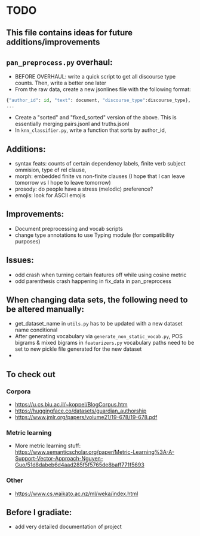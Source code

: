 # TODO
This file contains ideas for future additions/improvements
------

## `pan_preprocess.py` overhaul:
- BEFORE OVERHAUL: write a quick script to get all discourse type counts. Then, write a better one later
- From the raw data, create a new jsonlines file with the following format: 
```python
{"author_id": id, "text": document, "discourse_type":discourse_type},
...             
```
- Create a "sorted" and "fixed_sorted" version of the above. This is essentially merging pairs.jsonl and truths.jsonl
- In `knn_classifier.py`, write a function that sorts by author_id, 


## Additions:
- syntax feats: counts of certain dependency labels, finite verb subject ommision, type of rel clause, 
- morph: embedded finite vs non-finite clauses (I hope that I can leave tomorrow vs I hope to leave tomorrow)
- prosody: do people have a stress (melodic) preference?
- emojis: look for ASCII emojis

## Improvements:

- Document preprocessing and vocab scripts
- change type annotations to use Typing module (for compatibility purposes)

## Issues:
- odd crash when turning certain features off while using cosine metric
- odd parenthesis crash happening in fix_data in pan_preprocess

## When changing data sets, the following need to be altered manually:
- get_dataset_name in `utils.py` has to be updated with a new dataset name conditional
- After generating vocabulary via `generate_non_static_vocab.py`, POS bigrams & mixed bigrams in `featurizers.py` vocabulary paths need to be set to new pickle file generated for the new dataset
- 

## To check out

### Corpora
- https://u.cs.biu.ac.il/~koppel/BlogCorpus.htm
- https://huggingface.co/datasets/guardian_authorship
- https://www.jmlr.org/papers/volume21/19-678/19-678.pdf
### Metric learning
- More metric learning stuff: https://www.semanticscholar.org/paper/Metric-Learning%3A-A-Support-Vector-Approach-Nguyen-Guo/51d8dabeb6d4aad285f5f5765de8baff771f5693
### Other
- https://www.cs.waikato.ac.nz/ml/weka/index.html

## Before I gradiate:
- add very detailed documentation of project